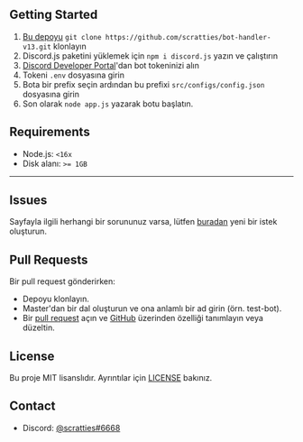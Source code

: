 ## Getting Started
1. [Bu depoyu](https://github.com/scratties/bot-handler-v13) `git clone https://github.com/scratties/bot-handler-v13.git` klonlayın
2. Discord.js paketini yüklemek için `npm i discord.js` yazın ve çalıştırın
3. [Discord Developer Portal](https://discord.com/developers/applications)'dan bot tokeninizi alın
4. Tokeni `.env` dosyasına girin
5. Bota bir prefix seçin ardından bu prefixi `src/configs/config.json` dosyasına girin
6. Son olarak `node app.js` yazarak botu başlatın.

## Requirements
 - Node.js: `<16x`
 - Disk alanı: `>= 1GB`

---

## Issues
Sayfayla ilgili herhangi bir sorununuz varsa, lütfen [buradan](https://github.com/scratties/bot-handler-v13/issues) yeni bir istek oluşturun.

## Pull Requests
Bir pull request gönderirken:
- Depoyu klonlayın.
- Master'dan bir dal oluşturun ve ona anlamlı bir ad girin (örn. test-bot).
- Bir [pull request](https://github.com/scratties/bot-handler-v13/pulls) açın ve [GitHub](https://github.com) üzerinden özelliği tanımlayın veya düzeltin.

## License
Bu proje MIT lisanslıdır. Ayrıntılar için [LICENSE](https://github.com/scratties/bot-handler-v13/blob/main/LICENSE) bakınız.

## Contact
- Discord: [@scratties#6668](https://discord.com/users/569827930440466432)
